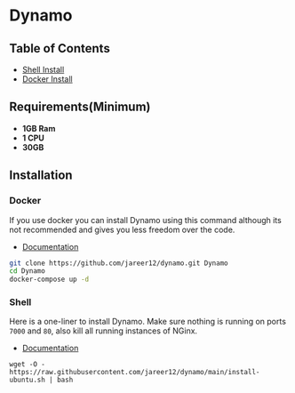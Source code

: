 # Dynamo

## Table of Contents

- [Shell Install](#Installation)
- [Docker Install](#Installation)

## Requirements(Minimum)

- **1GB Ram**
- **1 CPU**
- **30GB**

## Installation

### Docker

If you use docker you can install Dynamo using this command although its not recommended and gives you less freedom over the code.

- [Documentation](./docs/UbuntuDocker.MD)

```sh
git clone https://github.com/jareer12/dynamo.git Dynamo
cd Dynamo
docker-compose up -d
```

### Shell

Here is a one-liner to install Dynamo. Make sure nothing is running on ports `7000` and `80`, also kill all running instances of NGinx.

- [Documentation](./docs/UbuntuShell.MD)

```shell
wget -O - https://raw.githubusercontent.com/jareer12/dynamo/main/install-ubuntu.sh | bash
```
